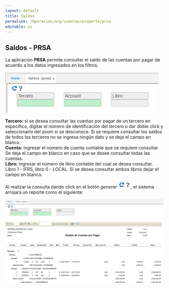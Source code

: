 ```yaml
---
layout: default
title: Saldos
permalink: /Operacion/erp/cuentas/preporte/prsa
editable: si
---
```


## Saldos - PRSA

La aplicación **PRSA** permite consultar el saldo de las cuentas por pagar de acuerdo a los datos ingresados en los filtros.  


![](PRSA1.png)


**Tercero:** si se desea consultar las cuentas por pagar de un tercero en específico, digitar el número de identificación del tercero o dar doble click y seleccionarlo del zoom si se desconoce. Si se requiere consultar los saldos de todos los terceros no se ingresa ningún dato y se deja el campo en blanco.  
**Cuenta:** ingresar el número de cuenta contable que se requiere consultar. Se deja el campo en blanco en caso que se desee consultar todas las cuentas.  
**Libro:** ingresar el número de libro contable del cual se desea consultar. Libro 1 - IFRS, libro 0 - LOCAL. Si se desea consultar ambos libros dejar el campo en blanco.  

Al realizar la consulta dando click en el botón _generar_ ![](actualizar.png), el sistema arrojará un reporte como el siguiente:


![](PRSA2.png)

